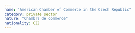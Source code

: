 ```yaml
---
name: "American Chamber of Commerce in the Czech Republic"
category: private_sector
nature: "Chambre de commerce"
nationality: CZE
---
```

    